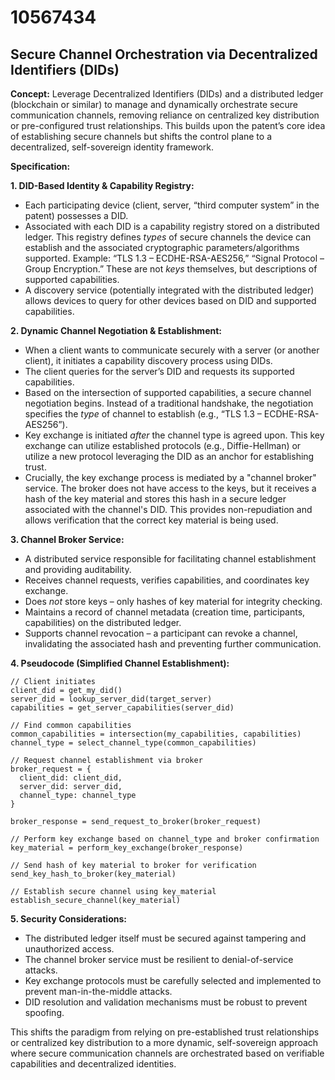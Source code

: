 # 10567434

## Secure Channel Orchestration via Decentralized Identifiers (DIDs)

**Concept:** Leverage Decentralized Identifiers (DIDs) and a distributed ledger (blockchain or similar) to manage and dynamically orchestrate secure communication channels, removing reliance on centralized key distribution or pre-configured trust relationships.  This builds upon the patent’s core idea of establishing secure channels but shifts the control plane to a decentralized, self-sovereign identity framework.

**Specification:**

**1. DID-Based Identity & Capability Registry:**

*   Each participating device (client, server, “third computer system” in the patent) possesses a DID.
*   Associated with each DID is a capability registry stored on a distributed ledger. This registry defines *types* of secure channels the device can establish and the associated cryptographic parameters/algorithms supported. Example:  “TLS 1.3 – ECDHE-RSA-AES256,” “Signal Protocol – Group Encryption.”  These are not *keys* themselves, but descriptions of supported capabilities.
*   A discovery service (potentially integrated with the distributed ledger) allows devices to query for other devices based on DID and supported capabilities.

**2. Dynamic Channel Negotiation & Establishment:**

*   When a client wants to communicate securely with a server (or another client), it initiates a capability discovery process using DIDs.
*   The client queries for the server’s DID and requests its supported capabilities.
*   Based on the intersection of supported capabilities, a secure channel negotiation begins.  Instead of a traditional handshake, the negotiation specifies the *type* of channel to establish (e.g., “TLS 1.3 – ECDHE-RSA-AES256”).
*   Key exchange is initiated *after* the channel type is agreed upon.  This key exchange can utilize established protocols (e.g., Diffie-Hellman) or utilize a new protocol leveraging the DID as an anchor for establishing trust.
*   Crucially, the key exchange process is mediated by a "channel broker" service. The broker does not have access to the keys, but it receives a hash of the key material and stores this hash in a secure ledger associated with the channel's DID. This provides non-repudiation and allows verification that the correct key material is being used.

**3.  Channel Broker Service:**

*   A distributed service responsible for facilitating channel establishment and providing auditability.
*   Receives channel requests, verifies capabilities, and coordinates key exchange.
*   Does *not* store keys – only hashes of key material for integrity checking.
*   Maintains a record of channel metadata (creation time, participants, capabilities) on the distributed ledger.
*   Supports channel revocation – a participant can revoke a channel, invalidating the associated hash and preventing further communication.

**4.  Pseudocode (Simplified Channel Establishment):**

```
// Client initiates
client_did = get_my_did()
server_did = lookup_server_did(target_server)
capabilities = get_server_capabilities(server_did)

// Find common capabilities
common_capabilities = intersection(my_capabilities, capabilities)
channel_type = select_channel_type(common_capabilities)

// Request channel establishment via broker
broker_request = {
  client_did: client_did,
  server_did: server_did,
  channel_type: channel_type
}

broker_response = send_request_to_broker(broker_request)

// Perform key exchange based on channel_type and broker confirmation
key_material = perform_key_exchange(broker_response)

// Send hash of key material to broker for verification
send_key_hash_to_broker(key_material)

// Establish secure channel using key_material
establish_secure_channel(key_material)
```

**5.  Security Considerations:**

*   The distributed ledger itself must be secured against tampering and unauthorized access.
*   The channel broker service must be resilient to denial-of-service attacks.
*   Key exchange protocols must be carefully selected and implemented to prevent man-in-the-middle attacks.
*   DID resolution and validation mechanisms must be robust to prevent spoofing.



This shifts the paradigm from relying on pre-established trust relationships or centralized key distribution to a more dynamic, self-sovereign approach where secure communication channels are orchestrated based on verifiable capabilities and decentralized identities.